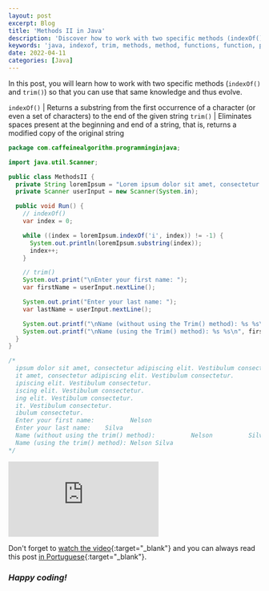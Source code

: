 ```yaml
---
layout: post
excerpt: Blog
title: 'Methods II in Java'
description: 'Discover how to work with two specific methods (indexOf() and trim()) in the Java programming language. Get answers to your questions with the theory and examples presented.'
keywords: 'java, indexof, trim, methods, method, functions, function, post'
date: 2022-04-11
categories: [Java]
---
```


In this post, you will learn how to work with two specific methods (`indexOf()` and `trim()`) so that you can use that same knowledge and thus evolve.

`indexOf()` | Returns a substring from the first occurrence of a character (or even a set of characters) to the end of the given string
`trim()` | Eliminates spaces present at the beginning and end of a string, that is, returns a modified copy of the original string

```java
package com.caffeinealgorithm.programminginjava;

import java.util.Scanner;

public class MethodsII {
  private String loremIpsum = "Lorem ipsum dolor sit amet, consectetur adipiscing elit. Vestibulum consectetur.";
  private Scanner userInput = new Scanner(System.in);

  public void Run() {
    // indexOf()
    var index = 0;

    while ((index = loremIpsum.indexOf('i', index)) != -1) {
      System.out.println(loremIpsum.substring(index));
      index++;
    }

    // trim()
    System.out.print("\nEnter your first name: ");
    var firstName = userInput.nextLine();

    System.out.print("Enter your last name: ");
    var lastName = userInput.nextLine();

    System.out.printf("\nName (without using the Trim() method): %s %s\n", firstName, lastName);
    System.out.printf("\nName (using the Trim() method): %s %s\n", firstName.trim(), lastName.trim());
  }
}

/*
  ipsum dolor sit amet, consectetur adipiscing elit. Vestibulum consectetur.
  it amet, consectetur adipiscing elit. Vestibulum consectetur.
  ipiscing elit. Vestibulum consectetur.
  iscing elit. Vestibulum consectetur.
  ing elit. Vestibulum consectetur.
  it. Vestibulum consectetur.
  ibulum consectetur.
  Enter your first name:          Nelson
  Enter your last name:    Silva
  Name (without using the trim() method):          Nelson          Silva
  Name (using the trim() method): Nelson Silva
*/
```

<div class="video-container">
  <iframe src="https://www.youtube.com/embed/qEVCtofREBM" frameborder="0" allowfullscreen></iframe>
</div>

Don't forget to [watch the video](https://youtu.be/qEVCtofREBM){:target="\_blank"} and you can always read this post [in Portuguese](https://caffeinealgorithm.com/blog/20220411/metodos-ii-em-java/){:target="\_blank"}.

### _Happy coding!_
